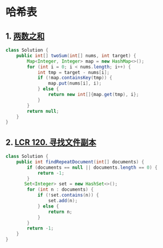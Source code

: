 # 哈希表

## 1. [两数之和](https://leetcode.cn/problems/two-sum/description/)

```java
class Solution {
    public int[] twoSum(int[] nums, int target) {
        Map<Integer, Integer> map = new HashMap<>();
        for (int i = 0; i < nums.length; i++) {
            int tmp = target - nums[i];
            if (!map.containsKey(tmp)) {
                map.put(nums[i], i);
            } else {
                return new int[]{map.get(tmp), i};
            }
        }
        return null;
    }
}
```

## 2. [LCR 120. 寻找文件副本](https://leetcode.cn/problems/shu-zu-zhong-zhong-fu-de-shu-zi-lcof/)

```java
class Solution {
    public int findRepeatDocument(int[] documents) {
        if (documents == null || documents.length == 0) {
            return -1;
        }
       Set<Integer> set = new HashSet<>();
        for (int n : documents) {
            if (!set.contains(n)) {
                set.add(n);
            } else {
                return n;
            }
        }
        return -1;
    }
}
```



